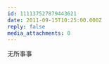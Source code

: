 ```yaml
---
id: 111137527879443621
date: 2011-09-15T10:25:00.000Z
reply: false
media_attachments: 0
---
```


无所事事 ​​​​

